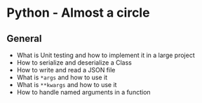 # Python - Almost a circle

## General

* What is Unit testing and how to implement it in a large project
* How to serialize and deserialize a Class
* How to write and read a JSON file
* What is ```*args``` and how to use it
* What is ```**kwargs``` and how to use it
* How to handle named arguments in a function

